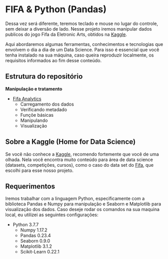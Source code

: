 # FIFA & Python (Pandas)

Dessa vez será diferente, teremos teclado e mouse no lugar do controle, sem deixar a diversão de lado. Nesse projeto iremos manipular dados publicos do jogo Fifa da Eletronic Arts, obtidos na [Kaggle](https://www.kaggle.com/stefanoleone992/fifa-20-complete-player-dataset/data).

Aqui abordaremos algumas ferramentas, conhecimentos e tecnologias que envolvem o dia a dia de um Data Science. Para isso é essencial que você tenha instalado na sua máquina, caso queira reproduzir localmente, os requisitos informados ao fim desse conteúdo.

## Estrutura do repositório

**Manipulação e tratamento**

* [Fifa Analytics](https://github.com/nailuz/hacking-fifa/blob/master/.ipynb_checkpoints/fifa-project-checkpoint.ipynb) 
  * Carregamento dos dados
  * Verificando metadado
  * Funçõe básicas
  * Manipulando
  * Visualização


## Sobre a Kaggle (Home for Data Science)
Se você não conhece a [Kaggle](https://www.kaggle.com/), recomendo fortemente que você de uma olhada. Nela você encontra muito conteúdo para área de data science (datasets, competições, cursos), como o caso do data set do [Fifa](https://www.kaggle.com/stefanoleone992/fifa-20-complete-player-dataset/data), que escolhi para esse nosso projeto.

## Requerimentos
Iremos trabalhar com a linguagem Python, especificamente com a biblioteca Pandas e Numpy para manipulação e Seaborn e Matplotlib para visualização dos dados. Caso deseje rodar os comandos na sua maquina local, eu utilizei as seguintes configurações:

- Python      3.7.7
  - Numpy       1.17.2
  - Pandas      0.23.4
  - Seaborn     0.9.0
  - Matplotlib  3.1.2
  - Scikit-Learn 0.22.1
